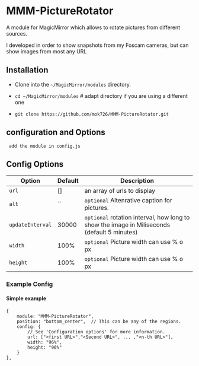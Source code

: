 # MMM-PictureRotator
A module for MagicMirror which allows to rotate pictures from different sources.

I developed in order to show snapshots from my Foscam cameras, but can show images from most any URL


## Installation

* Clone into the `~/MagicMirror/modules` directory.

* `cd ~/MagicMirror/modules` # adapt directory if you are using a different one
* `git clone https://github.com/mok726/MMM-PictureRotator.git` 


## configuration and Options
     add the module in config.js
     
     
     
     
     
## Config Options
| **Option** | **Default** | **Description** |
| --- | --- | --- |
| `url` | [] | an array of urls to display |
| `alt` | `` | `optional` Altenrative caption for pictures. |
| `updateInterval` | 30000 | `optional` rotation interval, how long to show the image in Miliseconds (default 5 minutes) |
| `width` | 100% | `optional` Picture width can use % o px |
| `height` | 100% | `optional` Picture width can use % o px |

### Example Config

#### Simple example
	{
		module: "MMM-PictureRotator",
		position: "bottom_center",	// This can be any of the regions.
		config: {
			// See 'Configuration options' for more information.
			url: ["<first URL>","<Second URL>", ... ,"<n-th URL>"],
			width: "96%",
			height: "96%"
		}
	},

